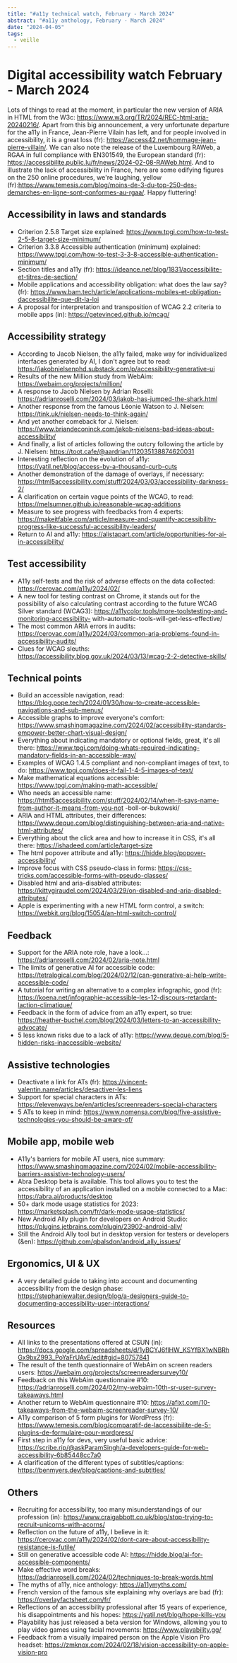 ```yaml
---
title: "#a11y technical watch, February - March 2024"
abstract: "#a11y anthology, February - March 2024"
date: "2024-04-05"
tags:
  - veille
---
```


# Digital accessibility watch February - March 2024

Lots of things to read at the moment, in particular the new version of ARIA in HTML from the W3c: https://www.w3.org/TR/2024/REC-html-aria-20240216/.
Apart from this big announcement, a very unfortunate departure for the a11y in France, Jean-Pierre Vilain has left, and for people involved in accessibility, it is a great loss (fr): https://access42.net/hommage-jean-pierre-villain/.
We can also note the release of the Luxembourg RAWeb, a RGAA in full compliance with EN301549, the European standard (fr): https://accessibilite.public.lu/fr/news/2024-02-08-RAWeb.html.
And to illustrate the lack of accessibility in France, here are some edifying figures on the 250 online procedures, we're laughing, yellow (fr):https://www.temesis.com/blog/moins-de-3-du-top-250-des-demarches-en-ligne-sont-conformes-au-rgaa/.
Happy fluttering!

## Accessibility in laws and standards

- Criterion 2.5.8 Target size explained: https://www.tpgi.com/how-to-test-2-5-8-target-size-minimum/
- Criterion 3.3.8 Accessible authentication (minimum) explained: https://www.tpgi.com/how-to-test-3-3-8-accessible-authentication-minimum/
- Section titles and a11y (fr): https://ideance.net/blog/1831/accessibilite-et-titres-de-section/
- Mobile applications and accessibility obligation: what does the law say? (fr): https://www.bam.tech/article/applications-mobiles-et-obligation-daccessibilite-que-dit-la-loi
- A proposal for interpretation and transposition of WCAG 2.2 criteria to mobile apps (in): https://getevinced.github.io/mcag/

## Accessibility strategy

- According to Jacob Nielsen, the a11y failed, make way for individualized interfaces generated by AI, I don't agree but to read: https://jakobnielsenphd.substack.com/p/accessibility-generative-ui
- Results of the new Million study from WebAim: https://webaim.org/projects/million/
- A response to Jacob Nielsen by Adrian Roselli: https://adrianroselli.com/2024/03/jakob-has-jumped-the-shark.html
- Another response from the famous Léonie Watson to J. Nielsen: https://tink.uk/nielsen-needs-to-think-again/
- And yet another comeback for J. Nielsen: https://www.briandeconinck.com/jakob-nielsens-bad-ideas-about-accessibility/
- And finally, a list of articles following the outcry following the article by J. Nielsen: https://toot.cafe/@aardrian/112035138874620031
- Interesting reflection on the evolution of a11y: https://yatil.net/blog/access-by-a-thousand-curb-cuts
- Another demonstration of the damage of overlays, if necessary: https://html5accessibility.com/stuff/2024/03/03/accessibility-darkness-2/
- A clarification on certain vague points of the WCAG, to read: https://melsumner.github.io/reasonable-wcag-additions
- Measure to see progress with feedbacks from 4 experts: https://makeitfable.com/article/measure-and-quantify-accessibility-progress-like-successful-accessibility-leaders/
- Return to AI and a11y: https://alistapart.com/article/opportunities-for-ai-in-accessibility/

## Test accessibility

- A11y self-tests and the risk of adverse effects on the data collected: https://cerovac.com/a11y/2024/02/
- A new tool for testing contrast on Chrome, it stands out for the possibility of also calculating contrast according to the future WCAG Silver standard (WCAG3): https://a11ycolor.tools/more-toolstesting-and-monitoring-accessibility- with-automatic-tools-will-get-less-effective/
- The most common ARIA errors in audits: https://cerovac.com/a11y/2024/03/common-aria-problems-found-in-accessibility-audits/
- Clues for WCAG sleuths: https://accessibility.blog.gov.uk/2024/03/13/wcag-2-2-detective-skills/

## Technical points

- Build an accessible navigation, read: https://blog.pope.tech/2024/01/30/how-to-create-accessible-navigations-and-sub-menus/
- Accessible graphs to improve everyone's comfort: https://www.smashingmagazine.com/2024/02/accessibility-standards-empower-better-chart-visual-design/
- Everything about indicating mandatory or optional fields, great, it's all there: https://www.tpgi.com/doing-whats-required-indicating-mandatory-fields-in-an-accessible-way/
- Examples of WCAG 1.4.5 compliant and non-compliant images of text, to do: https://www.tpgi.com/does-it-fail-1-4-5-images-of-text/
- Make mathematical equations accessible: https://www.tpgi.com/making-math-accessible/
- Who needs an accessible name: https://html5accessibility.com/stuff/2024/02/14/when-it-says-name-from-author-it-means-from-you-not -boll-or-bukowski/
- ARIA and HTML attributes, their differences: https://www.deque.com/blog/distinguishing-between-aria-and-native-html-attributes/
- Everything about the click area and how to increase it in CSS, it's all there: https://ishadeed.com/article/target-size
- The html popover attribute and a11y: https://hidde.blog/popover-accessibility/
- Improve focus with CSS pseudo-class in forms: <https://css-tricks.com/accessible-forms-with-pseudo-classes/>
- Disabled html and aria-disabled attributes: https://kittygiraudel.com/2024/03/29/on-disabled-and-aria-disabled-attributes/
- Apple is experimenting with a new HTML form control, a switch: https://webkit.org/blog/15054/an-html-switch-control/

## Feedback

- Support for the ARIA note role, have a look...: https://adrianroselli.com/2024/02/aria-note.html
- The limits of generative AI for accessible code: https://tetralogical.com/blog/2024/02/12/can-generative-ai-help-write-accessible-code/
- A tutorial for writing an alternative to a complex infographic, good (fr): https://koena.net/infographie-accessible-les-12-discours-retardant-laction-climatique/
- Feedback in the form of advice from an a11y expert, so true: https://heather-buchel.com/blog/2024/03/letters-to-an-accessibility-advocate/
- 5 less known risks due to a lack of a11y: https://www.deque.com/blog/5-hidden-risks-inaccessible-website/

## Assistive technologies

- Deactivate a link for ATs (fr): https://vincent-valentin.name/articles/desactiver-les-liens
- Support for special characters in ATs: https://elevenways.be/en/articles/screenreaders-special-characters
- 5 ATs to keep in mind: https://www.nomensa.com/blog/five-assistive-technologies-you-should-be-aware-of/

## Mobile app, mobile web

- A11y's barriers for mobile AT users, nice summary: https://www.smashingmagazine.com/2024/02/mobile-accessibility-barriers-assistive-technology-users/
- Abra Desktop beta is available. This tool allows you to test the accessibility of an application installed on a mobile connected to a Mac: https://abra.ai/products/desktop
- 50+ dark mode usage statistics for 2023: https://marketsplash.com/fr/dark-mode-usage-statistics/
- New Android Ally plugin for developers on Android Studio: https://plugins.jetbrains.com/plugin/23902-android-ally/
- Still the Android Ally tool but in desktop version for testers or developers (&en): https://github.com/qbalsdon/android_ally_issues/
  
## Ergonomics, UI & UX

- A very detailed guide to taking into account and documenting accessibility from the design phase: https://stephaniewalter.design/blog/a-designers-guide-to-documenting-accessibility-user-interactions/

## Resources

- All links to the presentations offered at CSUN (in): https://docs.google.com/spreadsheets/d/1yBCYJ6flHW_KSYfBX1wNBRhGx9bxZ993_PoYaFrUAvE/edit#gid=80757841
- The result of the tenth questionnaire of WebAim on screen readers users: https://webaim.org/projects/screenreadersurvey10/
- Feedback on this WebAim questionnaire #10: https://adrianroselli.com/2024/02/my-webaim-10th-sr-user-survey-takeaways.html
- Another return to WebAim questionnaire #10: https://afixt.com/10-takeaways-from-the-webaim-screenreader-survey-10/
- A11y comparison of 5 form plugins for WordPress (fr): https://www.temesis.com/blog/comparatif-de-laccessibilite-de-5-plugins-de-formulaire-pour-wordpress/
- First step in a11y for devs, very useful basic advice: https://scribe.rip/@askParamSingh/a-developers-guide-for-web-accessibility-6b85448cc7a0
- A clarification of the different types of subtitles/captions: https://benmyers.dev/blog/captions-and-subtitles/

## Others

- Recruiting for accessibility, too many misunderstandings of our profession (in): https://www.craigabbott.co.uk/blog/stop-trying-to-recruit-unicorns-with-acorns/
- Reflection on the future of a11y, I believe in it: https://cerovac.com/a11y/2024/02/dont-care-about-accessibility-resistance-is-futile/
- Still on generative accessible code AI: https://hidde.blog/ai-for-accessible-components/
- Make effective word breaks: https://adrianroselli.com/2024/02/techniques-to-break-words.html
- The myths of a11y, nice anthology: https://a11ymyths.com/
- French version of the famous site explaining why overlays are bad (fr): https://overlayfactsheet.com/fr/
- Reflections of an accessibility professional after 15 years of experience, his disappointments and his hopes: https://yatil.net/blog/hope-kills-you
- Playability has just released a beta version for Windows, allowing you to play video games using facial movements: https://www.playability.gg/
- Feedback from a visually impaired person on the Apple Vision Pro headset: https://zmknox.com/2024/02/18/vision-accessibility-on-apple-vision-pro
